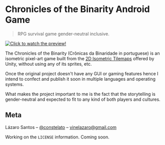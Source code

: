 # Chronicles of the Binarity Android Game
> RPG survival game gender-neutral inclusive.   

[![Click to watch the preview!](https://i.imgur.com/p96SUhK.gif)](https://youtu.be/9jwBwIL60ZA "The Chronicles of the Binarity (preview)")

The Chronicles of the Binarity (Crônicas da Binaridade in portuguese) is an isometric pixel-art game built from the [2D Isometric Tilemaps](https://github.com/UnityTechnologies/2D_IsoTilemaps) offered by Unity, without using any of its sprites, etc. 

Once the original project doesn't have any GUI or gaming features hence I intend to confect and publish it soon in multiple languages and operating systems. 

What makes the project important to me is the fact that the storytelling is gender-neutral and expected to fit to any kind of both players and cultures.

## Meta

Lázaro Santos – [@constelato](https://twitter.com/constelato) – vinelazaro@gmail.com

Working on the ``LICENSE`` information. Coming soon.

<!-- Markdown link & img dfn's -->
[npm-image]: https://img.shields.io/npm/v/datadog-metrics.svg?style=flat-square
[npm-url]: https://npmjs.org/package/datadog-metrics
[npm-downloads]: https://img.shields.io/npm/dm/datadog-metrics.svg?style=flat-square
[travis-image]: https://img.shields.io/travis/dbader/node-datadog-metrics/master.svg?style=flat-square
[travis-url]: https://travis-ci.org/dbader/node-datadog-metrics
[wiki]: https://github.com/yourname/yourproject/wiki
